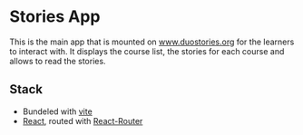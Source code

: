 # Stories App

This is the main app that is mounted on www.duostories.org for the learners to interact with.
It displays the course list, the stories for each course and allows to read the stories.


## Stack

- Bundeled with [vite](https://vitejs.dev/)
- [React](https://reactjs.org/), routed with [React-Router](https://reactrouter.com)
